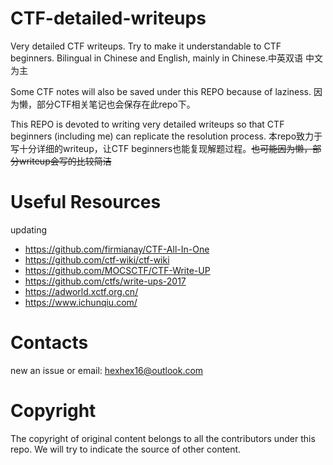 # CTF-detailed-writeups
Very detailed CTF writeups. Try to make it understandable to CTF beginners. Bilingual in Chinese and English, mainly in Chinese.中英双语 中文为主

Some CTF notes will also be saved under this REPO because of laziness. 因为懒，部分CTF相关笔记也会保存在此repo下。

This REPO is devoted to writing very detailed writeups so that CTF beginners (including me) can replicate the resolution process. 本repo致力于写十分详细的writeup，让CTF beginners也能复现解题过程。~~也可能因为懒，部分writeup会写的比较简洁~~

# Useful Resources

updating

- https://github.com/firmianay/CTF-All-In-One
- https://github.com/ctf-wiki/ctf-wiki
- https://github.com/MOCSCTF/CTF-Write-UP
- https://github.com/ctfs/write-ups-2017
- https://adworld.xctf.org.cn/
- https://www.ichunqiu.com/

# Contacts

new an issue or email: [hexhex16@outlook.com](mailto:hexhex16@outlook.com)

# Copyright

The copyright of original content belongs to all the contributors under this repo. We will try to indicate the source of other content.